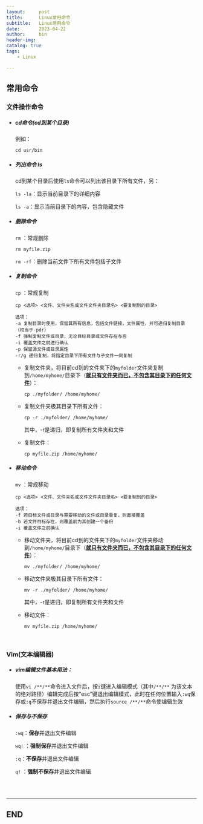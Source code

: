 ```yaml
---
layout:     post
title:      Linux常用命令
subtitle:   Linux常用命令
date:       2023-04-22
author:     bin
header-img: 
catalog: true
tags:
    - Linux

---
```


## 常用命令



### 文件操作命令

- ##### cd命令(cd到某个目录)

	例如：
	```
	cd usr/bin
	```



- ##### 列出命令 ls

  cd到某个目录后使用`ls`命令可以列出该目录下所有文件，另：

  `ls -la`：显示当前目录下的详细内容

  `ls -a`：显示当前目录下的内容，包含隐藏文件
  
  
  
- ##### 删除命令

  `rm` ：常规删除

  ```
  rm myfile.zip
  ```
  
  `rm -rf`：删除当前文件下所有文件包括子文件
  
  
  
- ##### 复制命令

  `cp` ：常规复制

  ```
  cp <选项> <文件、文件夹名或文件文件夹目录名> <要复制到的目录>
  
  选项：
  -a 复制目录时使用，保留其所有信息，包括文件链接，文件属性，并可递归复制目录 （相当于-pdr）
  -f 强制复制文件或目录，无论目标目录或文件存在与否
  -i 覆盖文件之前进行确认
  -p 保留源文件或目录属性
  -r/g 递归复制，将指定目录下所有文件与子文件一同复制
  ```
  
  
  
  - 复制文件夹，将目前cd到的文件夹下的`myfolder`文件夹复制到`/home/myhome/`目录下（**<u>就只有文件夹而已，不包含其目录下的任何文件</u>**）：
  
    ```
    cp ./myfolder/ /home/myhome/
    ```
  
  - 复制文件夹极其目录下所有文件：
  
    ```
    cp -r ./myfolder/ /home/myhome/
    ```
  
    其中，-r是递归，即复制所有文件夹和文件
  
  - 复制文件：
  
    ```
    cp myfile.zip /home/myhome/
    ```
  
    
  
- ##### 移动命令

  `mv` ：常规移动

  ```
  cp <选项> <文件、文件夹名或文件文件夹目录名> <要复制到的目录>
  
  选项：
  -f 若目标文件或目录与需要移动的文件或目录重复，则直接覆盖
  -b 若文件目标存在，则覆盖前为其创建一个备份
  -i 覆盖文件之前确认
  ```
  
  
  
  - 移动文件夹，将目前cd到的文件夹下的`myfolder`文件夹移动到`/home/myhome/`目录下（**<u>就只有文件夹而已，不包含其目录下的任何文件</u>**）：
  
    ```
    mv ./myfolder/ /home/myhome/
    ```
  
  - 移动文件夹极其目录下所有文件：
  
    ```
    mv -r ./myfolder/ /home/myhome/
    ```
  
    其中，-r是递归，即复制所有文件夹和文件
  
  - 移动文件：
  
    ```
    mv myfile.zip /home/myhome/
    ```
  
    

<br>

### Vim(文本编辑器)

- ##### vim编辑文件基本用法：

	使用`vi /**/**`命令进入文件后，按`i`键进入编辑模式（其中`/**/**` 为该文本的绝对路径）编辑完成后按“esc”键退出编辑模式，此时在任何位置输入`:wq`保存或`:q`不保存并退出文件编辑，然后执行`source /**/**`命令使编辑生效
	
	

- ##### 保存与不保存

  `:wq`：**保存**并退出文件编辑

  `wq!` ：**强制保存**并退出文件编辑
  
  `:q`：**不保存**并退出文件编辑
  
  `q!` ：**强制不保存**并退出文件编辑











<br>

<br>


---

## END
